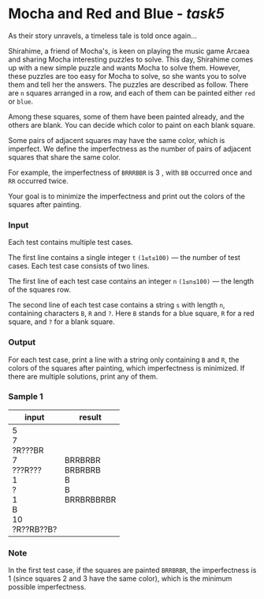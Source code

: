 # Mocha and Red and Blue - *task5*

As their story unravels, a timeless tale is told once again...

Shirahime, a friend of Mocha's, is keen on playing the music game Arcaea and sharing Mocha interesting puzzles to solve.
This day, Shirahime comes up with a new simple puzzle and wants Mocha to solve them. However, these puzzles are too easy
for Mocha to solve, so she wants you to solve them and tell her the answers. The puzzles are described as follow. There
are `n` squares arranged in a row, and each of them can be painted either `red` or `blue`.

Among these squares, some of them have been painted already, and the others are blank. You can decide which color to
paint on each blank square.

Some pairs of adjacent squares may have the same color, which is imperfect. We define the imperfectness as the number of
pairs of adjacent squares that share the same color.

For example, the imperfectness of `BRRRBBR` is 3 , with `BB` occurred once and `RR` occurred twice.

Your goal is to minimize the imperfectness and print out the colors of the squares after painting.

### Input

Each test contains multiple test cases.

The first line contains a single integer `t` `(1≤t≤100)` — the number of test cases. Each test case consists of two
lines.

The first line of each test case contains an integer `n` `(1≤n≤100)` — the length of the squares row.

The second line of each test case contains a string `s` with length `n`, containing characters `B`, `R` and `?`.
Here `B`
stands for a blue square, `R` for a red square, and `?` for a blank square.

### Output

For each test case, print a line with a string only containing `B` and `R`, the colors of the squares after painting,
which imperfectness is minimized. If there are multiple solutions, print any of them.

### Sample 1

| input                                                                      | result                                      |
|----------------------------------------------------------------------------|---------------------------------------------|
| 5<br>7<br>?R???BR<br>7<br>???R???<br>1<br>?<br>1<br>B<br>10<br>?R??RB??B?  | BRRBRBR<br>BRBRBRB<br>B<br>B<br>BRRBRBBRBR  | 

### Note

In the first test case, if the squares are painted `BRRBRBR`, the imperfectness is 1 (since squares 2 and 3 have the
same color), which is the minimum possible imperfectness.